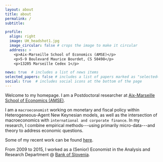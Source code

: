 ```yaml
---
layout: about
title: about
permalink: /
subtitle:

profile:
  align: right
  image: UH_headshot1.jpg
  image_circular: false # crops the image to make it circular
  address: >
    <p>Aix-Marseille School of Economics (AMSE)</p>
    <p>5-9 Boulevard Maurice Bourdet, CS 50498</p>
    <p>13205 Marseille Cedex 1</p>

news: true  # includes a list of news items
selected_papers: false # includes a list of papers marked as "selected={true}"
social: true  # includes social icons at the bottom of the page
---
```


Welcome to my homepage. I am a Postdoctoral researcher at [Aix-Marseille School of Economics (AMSE)](https://www.amse-aixmarseille.fr/en).

I am a `macroeconomist` working on monetary and fiscal policy within Heterogeneous-Agent New Keynesian models, as well as the intersection of macroeconomics with `international and corporate finance`. In my research, I combine empirical methods---using primarily micro-data---and theory to address economic questions. 

Some of my recent work can be found [here](/publications/).  

From 2009 to 2015, I worked as a (Senior) Economist in the Analysis and Research Department @ [Bank of Slovenia](https://www.bsi.si/en).
